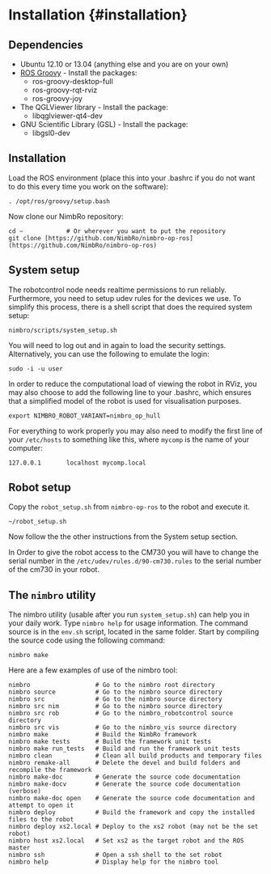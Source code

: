 Installation {#installation}
============

Dependencies
------------

* Ubuntu 12.10 or 13.04 (anything else and you are on your own)
* [ROS Groovy](http://www.ros.org/wiki/groovy/Installation/Ubuntu) - Install the packages:
  * ros-groovy-desktop-full
  * ros-groovy-rqt-rviz
  * ros-groovy-joy
* The QGLViewer library - Install the package:
  * libqglviewer-qt4-dev
* GNU Scientific Library (GSL) - Install the package:
  * libgsl0-dev

Installation
------------

Load the ROS environment (place this into your .bashrc if you do not want to do this every time you
work on the software):

~~~~~~~~~~~~~~~~~~~~~~~~~~~~~~~{.sh}
. /opt/ros/groovy/setup.bash
~~~~~~~~~~~~~~~~~~~~~~~~~~~~~~~

Now clone our NimbRo repository:
~~~~~~~~~~~~~~~~~~~~~~~~~~~~~~~{.sh}
cd ~            # Or wherever you want to put the repository
git clone [https://github.com/NimbRo/nimbro-op-ros](https://github.com/NimbRo/nimbro-op-ros)
~~~~~~~~~~~~~~~~~~~~~~~~~~~~~~~


System setup
------------

The robotcontrol node needs realtime permissions to run reliably. Furthermore, you need to setup
udev rules for the devices we use. To simplify this process, there is a shell script that does
the required system setup:

~~~~~~~~~~~~~~~~~~~~~~~~~~~~~~~{.sh}
nimbro/scripts/system_setup.sh
~~~~~~~~~~~~~~~~~~~~~~~~~~~~~~~

You will need to log out and in again to load the security settings.
Alternatively, you can use the following to emulate the login:

~~~~~~~~~~~~~~~~~~~~~~~~~~~~~~~{.sh}
sudo -i -u user
~~~~~~~~~~~~~~~~~~~~~~~~~~~~~~~

In order to reduce the computational load of viewing the robot in RViz, you may
also choose to add the following line to your .bashrc, which ensures that a
simplified model of the robot is used for visualisation purposes.

~~~~~~~~~~~~~~~~~~~~~~~~~~~~~~~{.sh}
export NIMBRO_ROBOT_VARIANT=nimbro_op_hull
~~~~~~~~~~~~~~~~~~~~~~~~~~~~~~~

For everything to work properly you may also need to modify the first line of
your `/etc/hosts` to something like this, where `mycomp` is the name of your
computer:

~~~~~~~~~~~~~~~~~~~~~~~~~~~~~~~{.sh}
127.0.0.1       localhost mycomp.local
~~~~~~~~~~~~~~~~~~~~~~~~~~~~~~~

Robot setup
-----------

Copy the `robot_setup.sh` from `nimbro-op-ros` to the robot and execute it.

~~~~~~~~~~~~~~~~~~~~~~~~~~~~~~~{.sh}
~/robot_setup.sh
~~~~~~~~~~~~~~~~~~~~~~~~~~~~~~~

Now follow the the other instructions from the System setup section.

In Order to give the robot access to the CM730 you will have to change the serial number in the `/etc/udev/rules.d/90-cm730.rules` to the serial number of the cm730 in your robot.

The `nimbro` utility
--------------------

The nimbro utility (usable after you run `system_setup.sh`) can help you in your
daily work. Type `nimbro help` for usage information. The command source is in
the `env.sh` script, located in the same folder. Start by compiling the source
code using the following command:

~~~~~~~~~~~~~~~~~~~~~~~~~~~~~~~{.sh}
nimbro make
~~~~~~~~~~~~~~~~~~~~~~~~~~~~~~~

Here are a few examples of use of the nimbro tool:

	nimbro                  # Go to the nimbro root directory
	nimbro source           # Go to the nimbro source directory
	nimbro src              # Go to the nimbro source directory
	nimbro src nim          # Go to the nimbro source directory
	nimbro src rob          # Go to the nimbro_robotcontrol source directory
	nimbro src vis          # Go to the nimbro_vis source directory
	nimbro make             # Build the NimbRo framework
	nimbro make tests       # Build the framework unit tests
	nimbro make run_tests   # Build and run the framework unit tests
	nimbro clean            # Clean all build products and temporary files
	nimbro remake-all       # Delete the devel and build folders and recompile the framework
	nimbro make-doc         # Generate the source code documentation
	nimbro make-docv        # Generate the source code documentation (verbose)
	nimbro make-doc open    # Generate the source code documentation and attempt to open it
	nimbro deploy           # Build the framework and copy the installed files to the robot
	nimbro deploy xs2.local # Deploy to the xs2 robot (may not be the set robot)
	nimbro host xs2.local   # Set xs2 as the target robot and the ROS master
	nimbro ssh              # Open a ssh shell to the set robot
	nimbro help             # Display help for the nimbro tool
